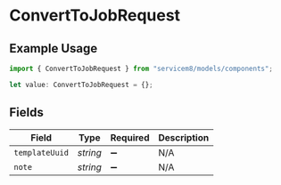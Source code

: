 # ConvertToJobRequest

## Example Usage

```typescript
import { ConvertToJobRequest } from "servicem8/models/components";

let value: ConvertToJobRequest = {};
```

## Fields

| Field              | Type               | Required           | Description        |
| ------------------ | ------------------ | ------------------ | ------------------ |
| `templateUuid`     | *string*           | :heavy_minus_sign: | N/A                |
| `note`             | *string*           | :heavy_minus_sign: | N/A                |